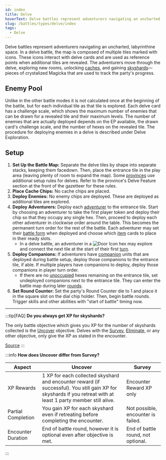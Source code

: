 ```yaml
---
id: index
title: Delve
hoverText: Delve battles represent adventurers navigating an uncharted, labyrinthine space.
slug: /battles/types/delve/index
tags:
  - Delve
---
```


Delve battles represent adventurers navigating an uncharted, labyrinthine space. In a delve battle, the map is composed of multiple tiles marked with icons. These icons interact with delve cards and are used as reference points when additional tiles are revealed. The adventurers move through the delve, exploring new rooms, unlocking [caches](/docs/glossary/cache), and gaining [skyshards](/docs/battles/types/delve/skyshard)—pieces of crystalized Magicka that are used to track the party's progress.

## Enemy Pool

Unlike in the other battle modes it is not calculated once at the beginning of the battle, but for each individual tile as that tile is explored. Each delve card has a challenge scale, which shows the maximum number of enemies that can be drawn for a revealed tile and their maximum levels. The number of enemies that are actually deployed depends on the EP available, the drawn card's challenge scale, and the number of hexes on the revealed tile. The procedure for deploying enemies in a delve is described under Delve Exploration.

## Setup

1. **Set Up the Battle Map:** Separate the delve tiles by shape into separate stacks, keeping them facedown. Then, place the entrance tile in the play area (leaving plenty of room to expand the map). Some [provinces](/docs/campaign/provinces/index) use additional setup rules for delves. Refer to the province's Delve Feature section at the front of the gazetteer for these rules.
2. **Place Cache Chips:** No cache chips are placed.
3. **Deploy Enemies:** No enemy chips are deployed. These are deployed as additional tiles are explored.
4. **Deploy Adventurers:** Deploy each [adventurer](/docs/glossary/adventurer) to the entrance tile. Start by choosing an adventurer to take the first player token and deploy their chip so that they occupy any single hex. Then, proceed to deploy each other adventurer in clockwise order around the table. This becomes the permanent turn order for the rest of the battle. Each adventurer may set their [battle form](/docs/battles/battle-forms/index) when deployed and choose which [item](/docs/adventurer/items/index) cards to place in their ready slots.
   - In a delve battle, an adventurer in a <img src="/icons/door.svg" alt="Door Icon" className="icon-svg" /> hex may explore and connect the next tile at the start of their first [turn](/docs/glossary/turn).
5. **Deploy Companions:** If adventurers have [companion](/docs/glossary/companion) units that are deployed during battle setup, deploy those companions to the entrance tile, if able. If multiple players have companions to deploy, deploy those companions in player turn order.
   - If there are no [unoccupied](/docs/glossary/occupied) hexes remaining on the entrance tile, set undeployed companions next to the entrance tile. They can enter the battle map during later [rounds](/docs/battles/battle-round).
6. **Set Round Counter:** Set the party's Round Counter die to 1 and place it in the square slot on the dial chip holder. Then, begin battle rounds. Trigger skills and other abilities with "start of battle" timing now.

---

:::tip[FAQ]
**Do you always get XP for skyshards?**

The only battle objective which gives you XP for the number of skyshards collected is the [Uncover](/docs/battles/objectives/uncover) objective. Delves with the [Survey](/docs/battles/objectives/survey), [Eliminate](/docs/battles/objectives/eliminate), or any other objective, only give the XP as stated in the encounter.

<a href="https://support.chiptheorygames.com/support/solutions/articles/33000292564" target="_blank">Source</a>
:::

:::info
**How does Uncover differ from Survey?**

| Aspect             | Uncover                                                                                                                                                         | Survey                             |
| ------------------ | --------------------------------------------------------------------------------------------------------------------------------------------------------------- | ---------------------------------- |
| XP Rewards         | 1 XP for each collected skyshard and encounter reward (if successful). You still gain XP for skyshards if you retreat with at least 1 party member still alive. | Encounter Reward XP only           |
| Partial Completion | You gain XP for each skyshard even if retreating before completing the encounter.                                                                               | Not possible, encounter is failed. |
| Encounter Duration | End of battle round, however it is optional even after objective is met.                                                                                        | End of battle round, not optional. |

:::
